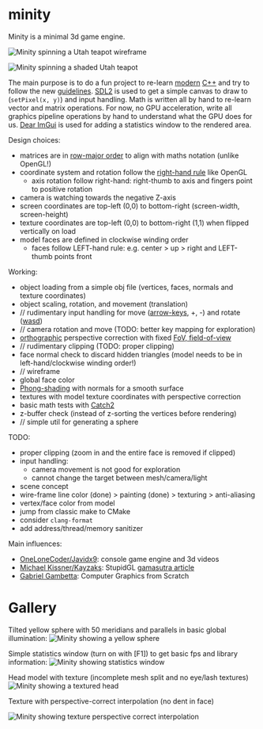 # minity
Minity is a minimal 3d game engine.

![Minity spinning a Utah teapot wireframe](./doc/img/minity-utah-teapot.png "Minity spinning a Utah teapot wireframe")

![Minity spinning a shaded Utah teapot](./doc/img/minity-utah-teapot-shaded.png "Minity spinning a shaded Utah teapot")

The main purpose is to do a fun project to re-learn [modern](https://docs.microsoft.com/en-us/cpp/cpp/welcome-back-to-cpp-modern-cpp?view=vs-2019) [C++](https://isocpp.org/) and try to follow the new [guidelines](http://isocpp.github.io/CppCoreGuidelines/CppCoreGuidelines). [SDL2](https://www.libsdl.org/) is used to get a simple canvas to draw to (`setPixel(x, y)`) and input handling. Math is written all by hand to re-learn vector and matrix operations. For now, no GPU acceleration, write all graphics pipeline operations by hand to understand what the GPU does for us. [Dear ImGui](https://github.com/ocornut/imgui) is used for adding a statistics window to the rendered area.

Design choices:
 * matrices are in [row-major order](https://en.wikipedia.org/wiki/Row-_and_column-major_order) to align with maths notation (unlike OpenGL!)
 * coordinate system and rotation follow the [right-hand rule](https://en.wikipedia.org/wiki/Cartesian_coordinate_system) like OpenGL
   * axis rotation follow right-hand: right-thumb to axis and fingers point to positive rotation
 * camera is watching towards the negative Z-axis
 * screen coordinates are top-left (0,0) to bottom-right (screen-width, screen-height)
 * texture coordinates are top-left (0,0) to bottom-right (1,1) when flipped vertically on load
 * model faces are defined in clockwise winding order
   * faces follow LEFT-hand rule: e.g. center > up > right and LEFT-thumb points front

Working:
 * object loading from a simple obj file (vertices, faces, normals and texture coordinates)
 * object scaling, rotation, and movement (translation)
 * // rudimentary input handling for move ([arrow-keys](https://en.wikipedia.org/wiki/Arrow_keys), +, -) and rotate ([wasd](https://en.wikipedia.org/wiki/Arrow_keys#WASD_keys))
 * // camera rotation and move (TODO: better key mapping for exploration)
 * [orthographic](https://en.wikipedia.org/wiki/Orthographic_projection) perspective correction with fixed [FoV, field-of-view](https://en.wikipedia.org/wiki/Angle_of_view)
 * // rudimentary clipping (TODO: proper clipping)
 * face normal check to discard hidden triangles (model needs to be in left-hand/clockwise winding order!)
 * // wireframe
 * global face color
 * [Phong-shading](https://en.wikipedia.org/wiki/Phong_shading) with normals for a smooth surface
 * textures with model texture coordinates with perspective correction
 * basic math tests with [Catch2](https://github.com/catchorg/Catch2)
 * z-buffer check (instead of z-sorting the vertices before rendering)
 * // simple util for generating a sphere

TODO:
 * proper clipping (zoom in and the entire face is removed if clipped)
 * input handling:
   * camera movement is not good for exploration
   * cannot change the target between mesh/camera/light
 * scene concept
 * wire-frame line color (done) > painting (done) > texturing > anti-aliasing
 * vertex/face color from model
 * jump from classic make to CMake
 * consider `clang-format`
 * add address/thread/memory sanitizer

Main influences:
 * [OneLoneCoder/Javidx9](https://github.com/OneLoneCoder): console game engine and 3d videos
 * [Michael Kissner/Kayzaks](https://github.com/Kayzaks): StupidGL [gamasutra article](https://gamasutra.com/blogs/MichaelKissner/20160112/263097/Writing_a_Game_Engine_from_Scratch__Part_4_Graphics_Library.php)
 * [Gabriel Gambetta](https://gabrielgambetta.com/computer-graphics-from-scratch/): Computer Graphics from Scratch
# Gallery

Tilted yellow sphere with 50 meridians and parallels in basic global illumination:
![Minity showing a yellow sphere](./doc/img/minity-50-50-yellow-sphere.png "Minity showing a yellow sphere")

Simple statistics window (turn on with [F1]) to get basic fps and library information:
![Minity showing statistics window](./doc/img/minity-stats-window.png "Minity showing statistics window")

Head model with texture (incomplete mesh split and no eye/lash textures)
![Minity showing a textured head](./doc/img/minity-head-with-texture.png "Minity showing a head with texture")

Texture with perspective-correct interpolation (no dent in face)

![Minity showing texture perspective correct interpolation](./doc/img/texture_with_perspective_correction.png "Minity showing texture perspective correct interpolation")
